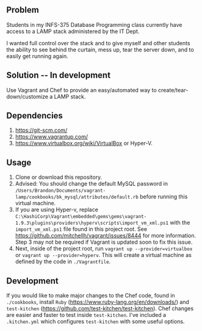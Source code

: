 ## Problem

Students in my INFS-375 Database Programming class currently have access to a LAMP stack administered by the IT Dept.

I wanted full control over the stack and to give myself and other students the ability to see behind the curtain, mess up, tear the server down, and to easily get running again.

## Solution -- In development

Use Vagrant and Chef to provide an easy/automated way to create/tear-down/customize a LAMP stack.

## Dependencies
1. https://git-scm.com/
2. https://www.vagrantup.com/
3. https://www.virtualbox.org/wiki/VirtualBox or Hyper-V.

## Usage

1. Clone or download this repository.
2. Advised: You should change the default MySQL password in `/Users/Brandon/Documents/vagrant-lamp/cookbooks/bk_mysql/attributes/default.rb` before running this virtual machine.
3. If you are using Hyper-v, replace `C:\HashiCorp\Vagrant\embedded\gems\gems\vagrant-1.9.3\plugins\providers\hyperv\scripts\import_vm_xml.ps1` with the `import_vm_xml.ps1` file found in this project root. See https://github.com/mitchellh/vagrant/issues/8444 for more information. Step 3 may not be required if Vagrant is updated soon to fix this issue.
4. Next, inside of the project root, run `vagrant up --provider=virtualbox` or `vagrant up --provider=hyperv`. This will create a virtual machine as defined by the code in `./Vagrantfile`.

## Development

If you would like to make major changes to the Chef code, found in `./cookbooks`, install `Ruby` (https://www.ruby-lang.org/en/downloads/) and `test-kitchen` (https://github.com/test-kitchen/test-kitchen). Chef changes are easier and faster to test inside `test-kitchen`. I've included a `.kitchen.yml` which configures `test-kitchen` with some useful options.
